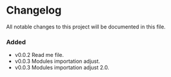 # Changelog

All notable changes to this project will be documented in this file.

### Added

- v0.0.2 Read me file.
- v0.0.3 Modules importation adjust.
- v0.0.3 Modules importation adjust 2.0.